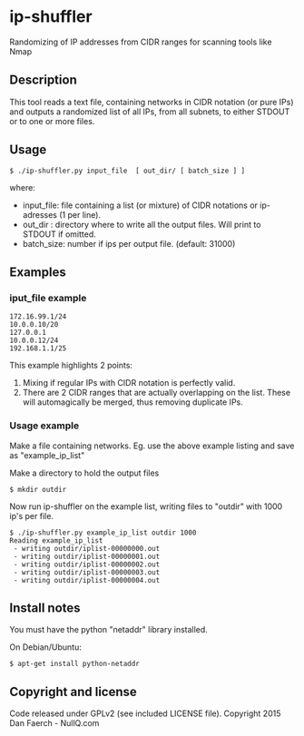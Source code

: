 # ip-shuffler
Randomizing of IP addresses from CIDR ranges for scanning tools like Nmap

## Description

This tool reads a text file, containing networks in CIDR notation (or pure IPs) and outputs a randomized list of all IPs, from all subnets, to either STDOUT or to one or more files.


## Usage
    $ ./ip-shuffler.py input_file  [ out_dir/ [ batch_size ] ]

where:

* input_file:  file containing a list (or mixture) of CIDR notations or ip-adresses (1 per line).
* out_dir   :  directory where to write all the output files. Will print to STDOUT if omitted.
* batch_size:  number if ips per output file. (default: 31000)


## Examples
### iput_file example

    172.16.99.1/24
    10.0.0.10/20
    127.0.0.1
    10.0.0.12/24
    192.168.1.1/25


This example highlights 2 points:

1. Mixing if regular IPs with CIDR notation is perfectly valid.
2. There are 2 CIDR ranges that are actually overlapping on the list. These will
automagically be merged, thus removing duplicate IPs.

### Usage example

Make a file containing networks. Eg. use the above example listing and save as "example_ip_list"

Make a directory to hold the output files

    $ mkdir outdir

Now run ip-shuffler on the example list, writing files to "outdir" with 1000 ip's per file.

    $ ./ip-shuffler.py example_ip_list outdir 1000
    Reading example_ip_list
     - writing outdir/iplist-00000000.out
     - writing outdir/iplist-00000001.out
     - writing outdir/iplist-00000002.out
     - writing outdir/iplist-00000003.out
     - writing outdir/iplist-00000004.out

## Install notes

You must have the python "netaddr" library installed.

On Debian/Ubuntu:

    $ apt-get install python-netaddr


## Copyright and license

Code released under GPLv2 (see included LICENSE file). Copyright 2015 Dan Faerch - NullQ.com



